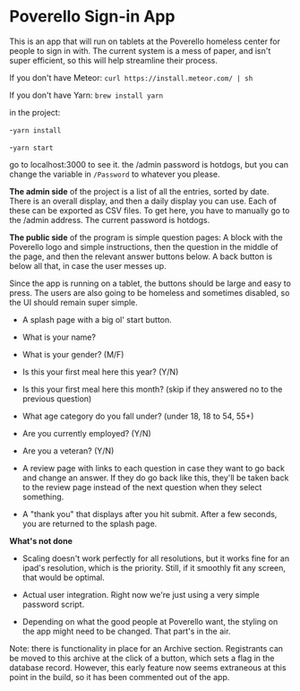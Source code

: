 # Poverello Sign-in App

This is an app that will run on tablets at the Poverello homeless center for people to sign in with. The current system is a mess of paper, and isn't super efficient, so this will help streamline their process.

If you don't have Meteor:
`curl https://install.meteor.com/ | sh`

If you don't have Yarn:
`brew install yarn`

in the project:

-`yarn install`

-`yarn start`

go to localhost:3000 to see it. the /admin password is hotdogs, but you can change the variable in `/Password` to whatever you please.

__The admin side__ of the project is a list of all the entries, sorted by date. There is an overall display, and then a daily display you can use. Each of these can be exported as CSV files. To get here, you have to manually go to the /admin address. The current password is hotdogs.

__The public side__ of the program is simple question pages: A block with the Poverello logo and simple instructions, then the question in the middle of the page, and then the relevant answer buttons below. A back button is below all that, in case the user messes up.

Since the app is running on a tablet, the buttons should be large and easy to press. The users are also going to be homeless and sometimes disabled, so the UI should remain super simple.

- A splash page with a big ol' start button.

- What is your name?

- What is your gender? (M/F)

- Is this your first meal here this year? (Y/N)

- Is this your first meal here this month? (skip if they answered no to the previous question)

- What age category do you fall under? (under 18, 18 to 54, 55+)

- Are you currently employed? (Y/N)

- Are you a veteran? (Y/N)

- A review page with links to each question in case they want to go back and change an answer. If they do go back like this, they'll be taken back to the review page instead of the next question when they select something.

- A "thank you" that displays after you hit submit. After a few seconds, you are returned to the splash page.

__What's not done__

- Scaling doesn't work perfectly for all resolutions, but it works fine for an ipad's resolution, which is the priority. Still, if it smoothly fit any screen, that would be optimal.

- Actual user integration. Right now we're just using a very simple password script.

- Depending on what the good people at Poverello want, the styling on the app might need to be changed. That part's in the air.

Note: there is functionality in place for an Archive section. Registrants can be moved to this archive at the click of a button, which sets a flag in the database record. However, this early feature now seems extraneous at this point in the build, so it has been commented out of the app.
